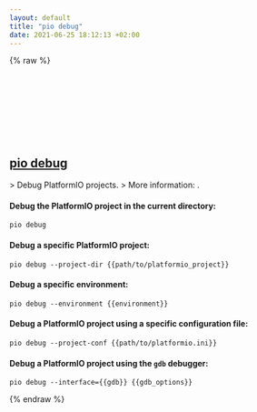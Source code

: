 ```yaml
---
layout: default
title: "pio debug"
date: 2021-06-25 18:12:13 +02:00
---
```

{% raw %}
<h2 id="pio-debug">
  <a href="/en/common/pio-debug.html">pio debug</a> <a href="#pio-debug"><svg class="icon">
    <use href="/assets/images/unicode_sprite.svg#link" />
  </svg></a>
</h2>
> Debug PlatformIO projects.
> More information: <https://docs.platformio.org/en/latest/core/userguide/cmd_debug.html>.

#### Debug the PlatformIO project in the current directory:
```shell
pio debug
```
#### Debug a specific PlatformIO project:
```shell
pio debug --project-dir {{path/to/platformio_project}}
```
#### Debug a specific environment:
```shell
pio debug --environment {{environment}}
```
#### Debug a PlatformIO project using a specific configuration file:
```shell
pio debug --project-conf {{path/to/platformio.ini}}
```
#### Debug a PlatformIO project using the `gdb` debugger:
```shell
pio debug --interface={{gdb}} {{gdb_options}}
```
{% endraw %}